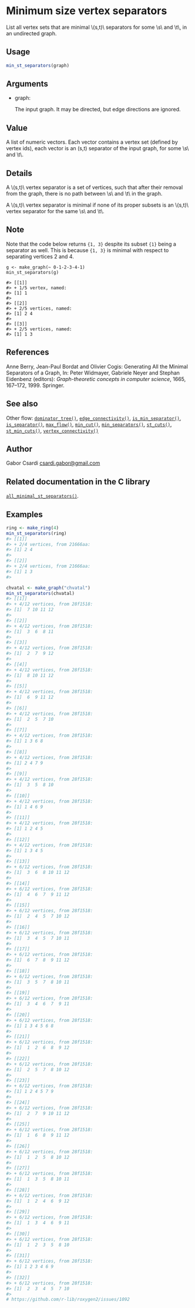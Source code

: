 # Minimum size vertex separators

List all vertex sets that are minimal \\(s,t)\\ separators for some
\\s\\ and \\t\\, in an undirected graph.

## Usage

``` r
min_st_separators(graph)
```

## Arguments

- graph:

  The input graph. It may be directed, but edge directions are ignored.

## Value

A list of numeric vectors. Each vector contains a vertex set (defined by
vertex ids), each vector is an (s,t) separator of the input graph, for
some \\s\\ and \\t\\.

## Details

A \\(s,t)\\ vertex separator is a set of vertices, such that after their
removal from the graph, there is no path between \\s\\ and \\t\\ in the
graph.

A \\(s,t)\\ vertex separator is minimal if none of its proper subsets is
an \\(s,t)\\ vertex separator for the same \\s\\ and \\t\\.

## Note

Note that the code below returns `{1, 3}` despite its subset `{1}` being
a separator as well. This is because `{1, 3}` is minimal with respect to
separating vertices 2 and 4.

    g <- make_graph(~ 0-1-2-3-4-1)
    min_st_separators(g)

    #> [[1]]
    #> + 1/5 vertex, named:
    #> [1] 1
    #>
    #> [[2]]
    #> + 2/5 vertices, named:
    #> [1] 2 4
    #>
    #> [[3]]
    #> + 2/5 vertices, named:
    #> [1] 1 3

## References

Anne Berry, Jean-Paul Bordat and Olivier Cogis: Generating All the
Minimal Separators of a Graph, In: Peter Widmayer, Gabriele Neyer and
Stephan Eidenbenz (editors): *Graph-theoretic concepts in computer
science*, 1665, 167–172, 1999. Springer.

## See also

Other flow:
[`dominator_tree()`](https://r.igraph.org/reference/dominator_tree.md),
[`edge_connectivity()`](https://r.igraph.org/reference/edge_connectivity.md),
[`is_min_separator()`](https://r.igraph.org/reference/is_min_separator.md),
[`is_separator()`](https://r.igraph.org/reference/is_separator.md),
[`max_flow()`](https://r.igraph.org/reference/max_flow.md),
[`min_cut()`](https://r.igraph.org/reference/min_cut.md),
[`min_separators()`](https://r.igraph.org/reference/min_separators.md),
[`st_cuts()`](https://r.igraph.org/reference/st_cuts.md),
[`st_min_cuts()`](https://r.igraph.org/reference/st_min_cuts.md),
[`vertex_connectivity()`](https://r.igraph.org/reference/vertex_connectivity.md)

## Author

Gabor Csardi <csardi.gabor@gmail.com>

## Related documentation in the C library

[`all_minimal_st_separators()`](https://igraph.org/c/html/latest/igraph-Separators.html#igraph_all_minimal_st_separators).

## Examples

``` r
ring <- make_ring(4)
min_st_separators(ring)
#> [[1]]
#> + 2/4 vertices, from 21666aa:
#> [1] 2 4
#> 
#> [[2]]
#> + 2/4 vertices, from 21666aa:
#> [1] 1 3
#> 

chvatal <- make_graph("chvatal")
min_st_separators(chvatal)
#> [[1]]
#> + 4/12 vertices, from 28f1518:
#> [1]  7 10 11 12
#> 
#> [[2]]
#> + 4/12 vertices, from 28f1518:
#> [1]  3  6  8 11
#> 
#> [[3]]
#> + 4/12 vertices, from 28f1518:
#> [1]  2  7  9 12
#> 
#> [[4]]
#> + 4/12 vertices, from 28f1518:
#> [1]  8 10 11 12
#> 
#> [[5]]
#> + 4/12 vertices, from 28f1518:
#> [1]  6  9 11 12
#> 
#> [[6]]
#> + 4/12 vertices, from 28f1518:
#> [1]  2  5  7 10
#> 
#> [[7]]
#> + 4/12 vertices, from 28f1518:
#> [1] 1 3 6 8
#> 
#> [[8]]
#> + 4/12 vertices, from 28f1518:
#> [1] 2 4 7 9
#> 
#> [[9]]
#> + 4/12 vertices, from 28f1518:
#> [1]  3  5  8 10
#> 
#> [[10]]
#> + 4/12 vertices, from 28f1518:
#> [1] 1 4 6 9
#> 
#> [[11]]
#> + 4/12 vertices, from 28f1518:
#> [1] 1 2 4 5
#> 
#> [[12]]
#> + 4/12 vertices, from 28f1518:
#> [1] 1 3 4 5
#> 
#> [[13]]
#> + 6/12 vertices, from 28f1518:
#> [1]  3  6  8 10 11 12
#> 
#> [[14]]
#> + 6/12 vertices, from 28f1518:
#> [1]  4  6  7  9 11 12
#> 
#> [[15]]
#> + 6/12 vertices, from 28f1518:
#> [1]  2  4  5  7 10 12
#> 
#> [[16]]
#> + 6/12 vertices, from 28f1518:
#> [1]  3  4  5  7 10 11
#> 
#> [[17]]
#> + 6/12 vertices, from 28f1518:
#> [1]  6  7  8  9 11 12
#> 
#> [[18]]
#> + 6/12 vertices, from 28f1518:
#> [1]  3  5  7  8 10 11
#> 
#> [[19]]
#> + 6/12 vertices, from 28f1518:
#> [1]  3  4  6  7  9 11
#> 
#> [[20]]
#> + 6/12 vertices, from 28f1518:
#> [1] 1 3 4 5 6 8
#> 
#> [[21]]
#> + 6/12 vertices, from 28f1518:
#> [1]  1  2  6  8  9 12
#> 
#> [[22]]
#> + 6/12 vertices, from 28f1518:
#> [1]  2  5  7  8 10 12
#> 
#> [[23]]
#> + 6/12 vertices, from 28f1518:
#> [1] 1 2 4 5 7 9
#> 
#> [[24]]
#> + 6/12 vertices, from 28f1518:
#> [1]  2  7  9 10 11 12
#> 
#> [[25]]
#> + 6/12 vertices, from 28f1518:
#> [1]  1  6  8  9 11 12
#> 
#> [[26]]
#> + 6/12 vertices, from 28f1518:
#> [1]  1  2  5  8 10 12
#> 
#> [[27]]
#> + 6/12 vertices, from 28f1518:
#> [1]  1  3  5  8 10 11
#> 
#> [[28]]
#> + 6/12 vertices, from 28f1518:
#> [1]  1  2  4  6  9 12
#> 
#> [[29]]
#> + 6/12 vertices, from 28f1518:
#> [1]  1  3  4  6  9 11
#> 
#> [[30]]
#> + 6/12 vertices, from 28f1518:
#> [1]  1  2  3  5  8 10
#> 
#> [[31]]
#> + 6/12 vertices, from 28f1518:
#> [1] 1 2 3 4 6 9
#> 
#> [[32]]
#> + 6/12 vertices, from 28f1518:
#> [1]  2  3  4  5  7 10
#> 
# https://github.com/r-lib/roxygen2/issues/1092
```
